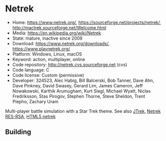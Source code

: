 # Netrek

- Home: https://www.netrek.org/, https://sourceforge.net/projects/netrek/, http://mactrek.sourceforge.net/Welcome.html
- Media: https://en.wikipedia.org/wiki/Netrek
- State: mature, inactive since 2009
- Download: https://www.netrek.org/downloads/, https://www.playnetrek.org/
- Platform: Windows, Linux, macOS
- Keyword: action, multiplayer, online
- Code repository: http://netrek.cvs.sourceforge.net (cvs)
- Code language: C
- Code license: Custom (permissive)
- Developer: 324523, Alec Habig, Bill Balcerski, Bob Tanner, Dave Ahn, Dave Pinkney, David Swasey, Gerard Lim, James Cameron, Jeff Nowakowski, Karthik Arumugham, Kurt Siegl, Michael Wyatt, Niclas Fredriksson, Stas Pirogov, Stephen Thorne, Steve Sheldon, Trent Piepho, Zachary Uram

Multi-player battle simulation with a Star Trek theme.
See also [JTrek](http://ftp.netrek.org/pub/netrek/clients/jtrek/), [Netrek RES-RSA](https://launchpad.net/netrek-res-rsa), [HTML5 netrek](https://github.com/apsillers/html5-netrek)

## Building


